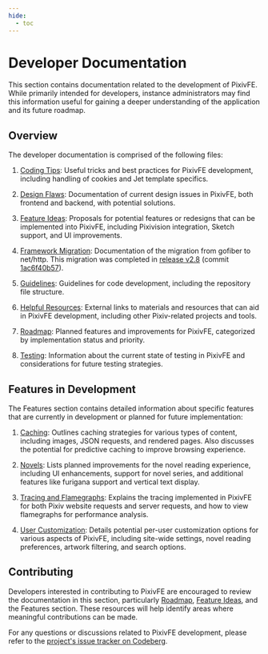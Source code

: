 ```yaml
---
hide:
  - toc
---
```


# Developer Documentation

This section contains documentation related to the development of PixivFE. While primarily intended for developers, instance administrators may find this information useful for gaining a deeper understanding of the application and its future roadmap.

## Overview

The developer documentation is comprised of the following files:

1. [Coding Tips](coding-tips.md): Useful tricks and best practices for PixivFE development, including handling of cookies and Jet template specifics.

2. [Design Flaws](design-flaws.md): Documentation of current design issues in PixivFE, both frontend and backend, with potential solutions.

3. [Feature Ideas](feature-ideas.md): Proposals for potential features or redesigns that can be implemented into PixivFE, including Pixivision integration, Sketch support, and UI improvements.

4. [Framework Migration](framework-migration.md): Documentation of the migration from gofiber to net/http. This migration was completed in [release v2.8](https://codeberg.org/VnPower/PixivFE/src/tag/v2.8) (commit [1ac6f40b57](https://codeberg.org/VnPower/PixivFE/src/commit/1ac6f40b57608b1576d9e812698e95958c91c626)).

5. [Guidelines](guidelines.md): Guidelines for code development, including the repository file structure.

6. [Helpful Resources](helpful-resources.md): External links to materials and resources that can aid in PixivFE development, including other Pixiv-related projects and tools.

7. [Roadmap](roadmap.md): Planned features and improvements for PixivFE, categorized by implementation status and priority.

8. [Testing](testing.md): Information about the current state of testing in PixivFE and considerations for future testing strategies.

## Features in Development

The Features section contains detailed information about specific features that are currently in development or planned for future implementation:

1. [Caching](features/caching.md): Outlines caching strategies for various types of content, including images, JSON requests, and rendered pages. Also discusses the potential for predictive caching to improve browsing experience.

2. [Novels](features/novels.md): Lists planned improvements for the novel reading experience, including UI enhancements, support for novel series, and additional features like furigana support and vertical text display.

3. [Tracing and Flamegraphs](features/tracing-flamegraph.md): Explains the tracing implemented in PixivFE for both Pixiv website requests and server requests, and how to view flamegraphs for performance analysis.

4. [User Customization](features/user-customization.md): Details potential per-user customization options for various aspects of PixivFE, including site-wide settings, novel reading preferences, artwork filtering, and search options.

## Contributing

Developers interested in contributing to PixivFE are encouraged to review the documentation in this section, particularly [Roadmap](roadmap.md), [Feature Ideas](feature-ideas.md), and the Features section. These resources will help identify areas where meaningful contributions can be made.

For any questions or discussions related to PixivFE development, please refer to the [project's issue tracker on Codeberg](https://codeberg.org/VnPower/PixivFE/issues).
